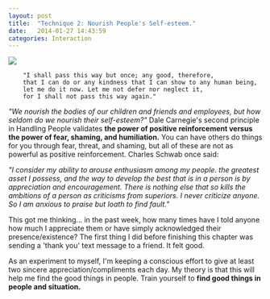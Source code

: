 ```yaml
---
layout: post
title:  "Technique 2: Nourish People's Self-esteem."
date:   2014-01-27 14:43:59
categories: Interaction
---
```


<img src="{{ site.baseurl }}/assets/singingbird.jpg" style="display: block; margin: auto;" width=""/>



        "I shall pass this way but once; any good, therefore, 
        that I can do or any kindness that I can show to any human being, 
        let me do it now. Let me not defer nor neglect it, 
        for I shall not pass this way again." 

*"We nourish the bodies of our children and friends and employees, but how seldom do we nourish their self-esteem?"* Dale Carnegie's second principle in Handling People validates **the power of positive reinforcement versus the power of fear, shaming, and humiliation.**  You can have others do things for you through fear, threat, and shaming, but all of these are not as powerful as positive reinforcement.  Charles Schwab once said:


*"I consider my ability to arouse enthusiasm among my people. the greatest asset I possess, and the way to develop the best that is in a person is by appreciation and encouragement.  There is nothing else that so kills the ambitions of a person as criticisms from superiors. I never criticize anyone. So I am anxious to praise but loath to find fault."*
    
This got me thinking... in the past week, how many times have I told anyone how much I appreciate them or have simply acknowledged their presence/existence?  The first thing I did before finishing this chapter was sending a 'thank you' text message to a friend.  It felt good.


As an experiment to myself, I'm keeping a conscious effort to give at least two sincere appreciation/compliments each day. My theory is that this will help me find the good things in people.  Train yourself to **find good things in people and situation.**






